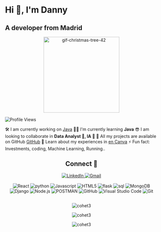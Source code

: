 
<h1> Hi 🤗, I'm Danny </h1>
<h2 aling="left"> A developer from Madrid </h2>
<div align="center">
<img class="nowebp-fullsize-gif" src="https://usagif.com/wp-content/uploads/gif-christmas-tree-42.gif" align="center" width="250" height="250" background="#000000" alt="gif-christmas-tree-42"></div>

![Profile Views](https://komarev.com/ghpvc/?username=cohet3&label=Profile%20views&color=0e75b6&style=flat)



 🛠️ I am currently working on  [Java](https://github.com/cohet3/JavaCursoSEPE)
 ⛹🏻️ I'm currently learning **Java**
 😎 I am looking to collaborate in **Data Analyst 🤖, IA 🦾**
 📲 All my projects are available on GitHub [GitHub](https://github.com/cohet3)
 📄 Learn about my experiences in [en Canva](https://www.canva.com/design/DAEuuHcBQYc/SZJiQ8385WiZi9sGbP6ftA/edit?utm_content=DAEuuHcBQYc&utm_campaign=designshare&utm_medium=link2&utm_source=sharebutton)
 ⚡ Fun fact: Investments, coding, Machine Learning, Running..

<div align="center">

## Connect   🔌
  <a href="https://www.linkedin.com/in/danny-rodas-galarza-678b5ba7/" target="_blank">
    <img src="https://img.shields.io/badge/LinkedIn-0077B5?style=for-the-badge&logo=linkedin&logoColor=white" alt="LinkedIn">
  </a>
  <a href="mailto:dannydavidrodas@gmail.com" target="_blank">
    <img src="https://img.shields.io/badge/Gmail-D14836?style=for-the-badge&logo=gmail&logoColor=white" alt="Gmail">
  </a> <br>
 <br>
<!-- Aquí puedes agregar enlaces a tus perfiles de redes sociales -->
<div align="center">
  <img src="https://img.shields.io/badge/React-61DAFB?style=for-the-badge&logo=react&logoColor=white" alt="React">
  <img src="https://img.shields.io/badge/Python-000000?style=for-the-badge&logo=python&logoColor=white" alt="python" />
  <img src="https://img.shields.io/badge/Javascript-F7DF1E?style=for-the-badge&logo=javascript&logoColor=black" alt="Javascript">
  <img src="https://img.shields.io/badge/HTML5-E34F26?style=for-the-badge&logo=html5&logoColor=white" alt="HTML5">
  <img src="https://img.shields.io/badge/Flask-38B2AC?style=for-the-badge&logo=flask&logoColor=white" alt="flask">
  <img src="https://img.shields.io/badge/SQL-563D7C?style=for-the-badge&logo=sql&logoColor=white" alt="sql">
  <img src="https://img.shields.io/badge/MongoDB-47A248?style=for-the-badge&logo=mongodb&logoColor=white" alt="MongoDB">
  <img src="https://img.shields.io/badge/Django-000000?style=for-the-badge&logo=python&logoColor=white" alt="Django">
  <img src="https://img.shields.io/badge/Node.js-339933?style=for-the-badge&logo=node.js&logoColor=white" alt="Node.js">
  <img src="https://img.shields.io/badge/POSTMAN-FF6C37?style=for-the-badge&logo=postman&logoColor=white" alt="POSTMAN">
  <img src="https://img.shields.io/badge/GitHub-181717?style=for-the-badge&logo=github&logoColor=white" alt="GitHub">
  <img src="https://img.shields.io/badge/Visual_Studio_Code-007ACC?style=for-the-badge&logo=visual-studio-code&logoColor=white" alt="Visual Studio Code">
  <img src="https://img.shields.io/badge/Git-F05032?style=for-the-badge&logo=git&logoColor=white" alt="Git">

</div>
<br>


<!-- Aquí puedes agregar los íconos de las tecnologías con las que trabajas <img style="display: block;-webkit-user-select: none;margin: auto;background-color: hsl(0, 0%, 90%);" src="http://gifs.gratis.es/agua/fuentes/fuente-peq-gifs.gif"> fuente de agua-->
<p><img  background="#000000" src="https://github-readme-stats.vercel.app/api/top-langs?username=cohet3&show_icons=true&locale=en&layout=compact" alt="cohet3" /> </p>

<p><img align="center" background="#000000" src="https://github-readme-stats.vercel.app/api?username=cohet3&show_icons=true&locale=en" alt="cohet3" /> </p>

<p><img align="center" background="#000000" src="https://github-readme-streak-stats.herokuapp.com/?user=cohet3&" alt="cohet3" /> </p>
<!-- Agreg tus estadísticas de GitHub si lo deseas -->
</div>
